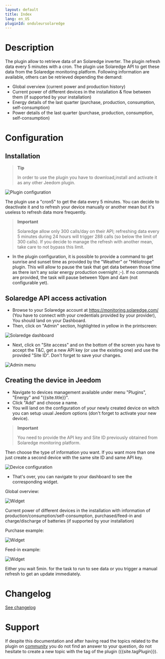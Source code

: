 ```yaml
---
layout: default
title: Index
lang: en_US
pluginId: onduleursolaredge
---
```


# Description

The plugin allow to retrieve data of an Solaredge inverter. The plugin refresh data every 5 minutes with a cron.
The plugin use Solaredge API to get these data from the Solaredge monitoring platform.
Following information are available, others can be retrieved depending the demand:

- Global overview (current power and production history)
- Current power of different devices in the installation & flow between them (if supported by your installation)
- Energy details of the last quarter (purchase, production, consumption, self-consumption)
- Power details of the last quarter (purchase, production, consumption, self-consumption)

# Configuration

## Installation

> **Tip**
>
> In order to use the plugin you have to download,install and activate it as any other Jeedom plugin.

![Plugin configuration](../images/plugin_config.png "Plugin configuration")

The plugin use a "cron5" to get the data every 5 minutes. You can decide to deactivate it and to refresh your device manually or another mean but it's useless to refresh data more frequently.
> **Important**
>
> Solaredge allow only 300 calls/day on their API; refreshing data every 5 minutes during 24 hours will trigger 288 calls (so below the limit of 300 calls). If you decide to manage the refresh with another mean, take care to not bypass this limit.

- In the plugin configuration, it is possible to provide a command to get sunrise and sunset time as provided by the "Weather" or "Héliotrope" plugin. This will allow to pause the task that get data between those time as there isn't any solar energy production overnight ;-). If no commands are provided, the task will pause between 10pm and 4am (not configurable yet).

## Solaredge API access activation

- Browse to your Solaredge account at <https://monitoring.solaredge.com/> (You have to connect with your credentials provided by your provider), You should land on your Dashboard.
- Then, click on "Admin" section, highlighted in yellow in the printscreen:

![Solaredge dashboard](../images/solaredge_dashboard.png "Solaredge dashboard")

- Next, click on "Site access" and on the bottom of the screen you have to accept the T&C, get a new API key (or use the existing one) and use the provided "Site ID". Don't forget to save your changes.

![Admin menu](../images/solaredge_admin.png "Admin menu")

## Creating the device in Jeedom

- Navigate to devices management available under menu "Plugins", "Energy" and "{{site.title}}".
- Click "Add" and choose a name.
- You will land on the configuration of your newly created device on witch you can setup usual Jeedom options (don't forget to activate your new device).

> **Important**
>
> You need to provide the API key and Site ID previously obtained from Solaredge monitoring platform.

Then choose the type of information you want. If you want more than one just create a second device with the same site ID and same API key.

![Device configuration](../images/equip_config.png "Device configuration")

- That's over, you can navigate to your dashboard to see the corresponding widget.

Global overview:

![Widget](../images/widget.png "Widget")

Current power of different devices in the installation with information of production/consumption/self-consumption, purchased/feed-in and charge/discharge of batteries (if supported by your installation)

Purchase example:

![Widget](../images/widget_powerflow_purchased.png "Widget")

Feed-in example:

![Widget](../images/widget_powerflow_feedin.png "Widget")

Either you wait 5min. for the task to run to see data or you trigger a manual refresh to get an update immediately.

# Changelog

[See changelog]({{site.baseurl}}/changelog)

# Support

If despite this documentation and after having read the topics related to the plugin on [community]({{site.forum}}) you do not find an answer to your question, do not hesitate to create a new topic with the tag of the plugin ({{site.tagPlugin}}).
